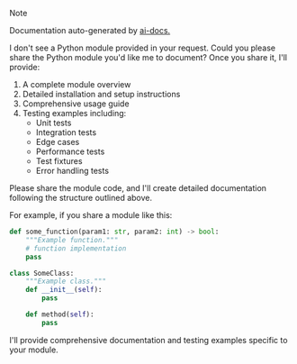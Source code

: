 
> [!NOTE]
> Documentation auto-generated by [ai-docs.](https://github.com/connor-john/ai-docs)

I don't see a Python module provided in your request. Could you please share the Python module you'd like me to document? Once you share it, I'll provide:

1. A complete module overview
2. Detailed installation and setup instructions
3. Comprehensive usage guide
4. Testing examples including:
   - Unit tests
   - Integration tests
   - Edge cases
   - Performance tests
   - Test fixtures
   - Error handling tests

Please share the module code, and I'll create detailed documentation following the structure outlined above.

For example, if you share a module like this:
```python
def some_function(param1: str, param2: int) -> bool:
    """Example function."""
    # function implementation
    pass

class SomeClass:
    """Example class."""
    def __init__(self):
        pass

    def method(self):
        pass
```

I'll provide comprehensive documentation and testing examples specific to your module.
